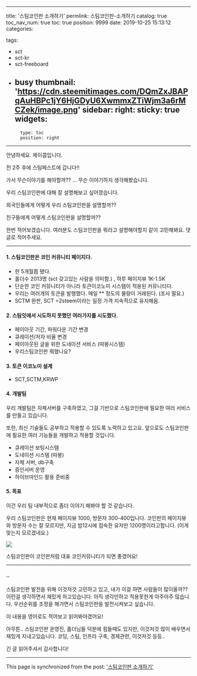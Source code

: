 
---
title: '스팀코인판 소개하기'
permlink: 스팀코인판-소개하기
catalog: true
toc_nav_num: true
toc: true
position: 9999
date: 2019-10-25 15:13:12
categories:

tags:
- sct
- sct-kr
- sct-freeboard
- busy
thumbnail: 'https://cdn.steemitimages.com/DQmZxJBAPqAuHBPc1jY6HjGDyU6XwmmxZTiWjm3a6rMCZek/image.png'
sidebar:
    right:
        sticky: true
widgets:
    -
        type: toc
        position: right
---


안녕하세요. 제이콥입니다.

전 2주 후에 스팀페스트에 갑니다!! 

가서 무슨이야기를 해야할까?? ...  무슨 이야기하지 생각해봤습니다.

우리 스팀코인판에 대해 잘 설명해보고 싶어졌습니다.

외국인들에게 어떻게 우리 스팀코인판을 설명할까??

친구들에게 어떻게 스팀코인판을 설명할까?? 

한번 적어보겠습니다. 
여러분도 스팀코인판을 뭐라고 설명해야할지 같이 고민해봐요. 댓글로 적어주세요.

----

#### 1. 스팀코인판은 코인 커뮤니티 페이지다. 

* 한 5개월쯤 됐다.
* 홀더수 2013명 (sct 갖고있는 사람을 의미함.) , 하루 페이지뷰 1K-1.5K
* 단순한 코인 커뮤니티가 아니라 토큰이코노미 시스템이 적용된 커뮤니티다. 
* 우리는 여러개의 토큰을 발행했다. 매일 ** 정도의 물량이 거래된다. (조사 필요.)
* SCTM 완판, SCT =2steem이라는 일정 가격 지속적으로 유지해옴.

#### 2. 스팀잇에서 시도하지 못했던 여러가지를 시도했다. 

* 페이아웃 기간, 파워다운 기간 변경
* 큐레이션/저자 비율 변경
* 페이아웃된 글을 위한 도네이션 서비스 (따봉시스템)
* 우리스팀코인판 뭐했나요?

#### 3. 토큰 이코노미 설계

* SCT,SCTM,KRWP

#### 4. 개발팀

우리 개발팀은 자체서버를 구축하였고, 그걸 기반으로 스팀코인판에 필요한 여러 서비스를 만들고 있습니다. 

또한, 최신 기술들도 공부하고 적용할 수 있도록 노력하고 있고요. 앞으로도 스팀코인판에 필요한 여러 기능들을 개발하고 적용할 것입니다.


* 큐레이션 보팅시스템
* 도네이션 시스템 (따봉)
* 자체 서버, db구축
* 증인서버 운영
* 하이브마인드 활용 준비중

#### 5. 목표

이건 우리 팀 내부적으로 좀더 이야기 해봐야 할 것 같습니다.

우리 스팀코인판은 현재 페이지뷰 1000, 방문자 300-400입니다. 코인판의 페이지뷰와 방문자 수는 잘 모르지만, 지금 밤12시에 접속한 유저만 1200명이라고합니다. (이게 맞는지 모르겠네요.)

![](https://cdn.steemitimages.com/DQmZxJBAPqAuHBPc1jY6HjGDyU6XwmmxZTiWjm3a6rMCZek/image.png)

 스팀코인판이 코인판처럼 대표 코인커뮤니티가 되면 좋겠어요!

----

#### ..

스팀코인판 발전을 위해 이것저것 고민하고 있고, 내가 이걸 하면 사람들이 많이올까?? 이런걸 생각하면서 재밌게 하고있습니다. 아직 생각만하고 적용못한게 아주아주 많습니다. 우선순위를 조정을 해가면서 스팀코인판을 발전시켜보고 싶습니다.

이 내용을 영어로도 적어보고 읽어봐야겠어요!

아무튼.. 
스팀코인판 운영진, 홀더님들 덕분에 힘들때도 있지만, 이것저것 많이 배우면서 재밌게 지내고있습니다. 
코딩, 스팀, 인프라 구축, 경제관련, 이것저것 등등..

긴 글 읽어주셔서 감사합니다!

- - -

This page is synchronized from the post: ['스팀코인판 소개하기'](https://steempeak.com/@jacobyu/5qchfu)
